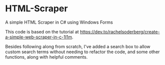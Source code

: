# HTML-Scraper
A simple HTML Scraper in C# using Windows Forms

This code is based on the tutorial at https://dev.to/rachelsoderberg/create-a-simple-web-scraper-in-c-1l1m.

Besides following along from scratch, I've added a search box to allow custom search terms without needing to refactor the code, and some other functions, along with helpful comments.
